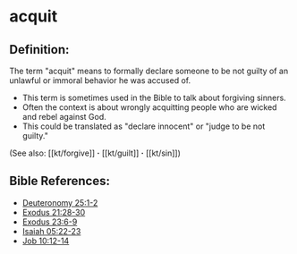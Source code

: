 # acquit #

## Definition: ##

The term "acquit" means to formally declare someone to be not guilty of an unlawful or immoral behavior he was accused of.

* This term is sometimes used in the Bible to talk about forgiving sinners.
* Often the context is about wrongly acquitting people who are wicked and rebel against God.
* This could be translated as "declare innocent" or "judge to be not guilty."

(See also: [[kt/forgive]] **·** [[kt/guilt]] **·** [[kt/sin]])

## Bible References: ##

* [Deuteronomy 25:1-2](en/tn/deu/help/25/01)
* [Exodus 21:28-30](en/tn/exo/help/21/28)
* [Exodus 23:6-9](en/tn/exo/help/23/06)
* [Isaiah 05:22-23](en/tn/isa/help/05/22)
* [Job 10:12-14](en/tn/job/help/10/12)